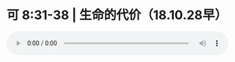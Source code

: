 # 可 8:31-38 | 生命的代价（18.10.28早）

<audio style="width: 100%;" preload="false" controls controlslist="nodownload"><source src="http://file.simai.life/audio/mp3/old/26639.mp3" type="audio/mpeg">Your browser does not support the audio element.</audio>


